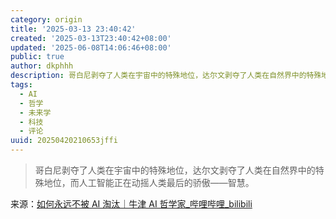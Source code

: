 ```yaml
---
category: origin
title: '2025-03-13 23:40:42'
created: '2025-03-13T23:40:42+08:00'
updated: '2025-06-08T14:06:46+08:00'
public: true
author: dkphhh
description: 哥白尼剥夺了人类在宇宙中的特殊地位，达尔文剥夺了人类在自然界中的特殊地位，而人工智能正在动摇人类最后的骄傲——智慧……
tags:
  - AI
  - 哲学
  - 未来学
  - 科技
  - 评论
uuid: 20250420210653jffi
---
```


> 哥白尼剥夺了人类在宇宙中的特殊地位，达尔文剥夺了人类在自然界中的特殊地位，而人工智能正在动摇人类最后的骄傲——智慧。

来源：[如何永远不被 AI 淘汰｜牛津 AI 哲学家\_哔哩哔哩\_bilibili](https://m.bilibili.com/video/BV19NRNYjEWY?buvid=YB442DB7CC7F805D4E5283E5634EC5AAB40E&from_spmid=tm.recommend.0.0&is_story_h5=false&mid=y4D2iI4xsN6EonJxfXRZBw%3D%3D&p=1&plat_id=122&share_from=ugc&share_medium=iphone_i&share_plat=ios&share_session_id=39C110DE-9FA6-4255-B8ED-2618E3507FA3&share_source=COPY&share_tag=s_i&spmid=united.player-video-detail.0.0&timestamp=1741880391&unique_k=VQNDCoJ&up_id=3546799388232614)
